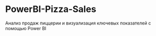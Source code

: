 # PowerBI-Pizza-Sales
 Анализ продаж пиццерии и визуализация ключевых показателей с помощью Power BI
